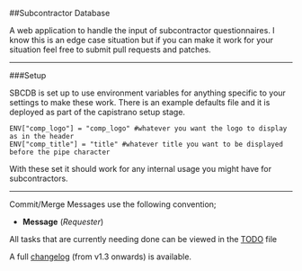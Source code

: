 ##Subcontractor Database

A web application to handle the input of subcontractor questionnaires. I know this is an edge case situation but if you can make it work for your situation feel free to submit pull requests and patches.

___

###Setup

SBCDB is set up to use environment variables for anything specific to your settings to make these work. There is an example defaults file and it is deployed as part of the capistrano setup stage.

    ENV["comp_logo"] = "comp_logo" #whatever you want the logo to display as in the header
    ENV["comp_title"] = "title" #whatever title you want to be displayed before the pipe character

With these set it should work for any internal usage you might have for subcontractors.

___

Commit/Merge Messages use the following convention;

- **Message** (_Requester_)

All tasks that are currently needing done can be viewed in the [TODO](TODO.md) file  

A full [changelog](changelog.md) (from v1.3 onwards) is available.